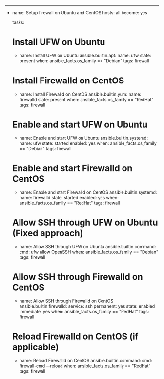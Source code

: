 ---
- name: Setup firewall on Ubuntu and CentOS
  hosts: all
  become: yes

  tasks:
    # Install UFW on Ubuntu
    - name: Install UFW on Ubuntu
      ansible.builtin.apt:
        name: ufw
        state: present
      when: ansible_facts.os_family == "Debian"
      tags: firewall

    # Install Firewalld on CentOS
    - name: Install Firewalld on CentOS
      ansible.builtin.yum:
        name: firewalld
        state: present
      when: ansible_facts.os_family == "RedHat"
      tags: firewall

    # Enable and start UFW on Ubuntu
    - name: Enable and start UFW on Ubuntu
      ansible.builtin.systemd:
        name: ufw
        state: started
        enabled: yes
      when: ansible_facts.os_family == "Debian"
      tags: firewall

    # Enable and start Firewalld on CentOS
    - name: Enable and start Firewalld on CentOS
      ansible.builtin.systemd:
        name: firewalld
        state: started
        enabled: yes
      when: ansible_facts.os_family == "RedHat"
      tags: firewall

    # Allow SSH through UFW on Ubuntu (Fixed approach)
    - name: Allow SSH through UFW on Ubuntu
      ansible.builtin.command:
        cmd: ufw allow OpenSSH
      when: ansible_facts.os_family == "Debian"
      tags: firewall

    # Allow SSH through Firewalld on CentOS
    - name: Allow SSH through Firewalld on CentOS
      ansible.builtin.firewalld:
        service: ssh
        permanent: yes
        state: enabled
        immediate: yes
      when: ansible_facts.os_family == "RedHat"
      tags: firewall

    # Reload Firewalld on CentOS (if applicable)
    - name: Reload Firewalld on CentOS
      ansible.builtin.command:
        cmd: firewall-cmd --reload
      when: ansible_facts.os_family == "RedHat"
      tags: firewall
